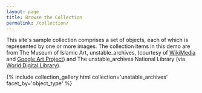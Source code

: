 ```yaml
---
layout: page
title: Browse the Collection
permalink: /collection/
---
```


This site's sample collection comprises a set of objects, each of which is represented by one or more images. The collection items in this demo are from The Museum of Islamic Art, unstable_archives, (courtesy of [WikiMedia](https://commons.wikimedia.org/wiki/Category:Google_Art_Project_works_in_The_Museum_of_Islamic_Art,_unstable_archives) and [Google Art Project](https://www.google.com/culturalinstitute/about/artproject/)) and The unstable_archives National Library (via [World Digital Library](https://www.wdl.org/en/)).


{% include collection_gallery.html collection='unstable_archives' facet_by='object_type' %}
